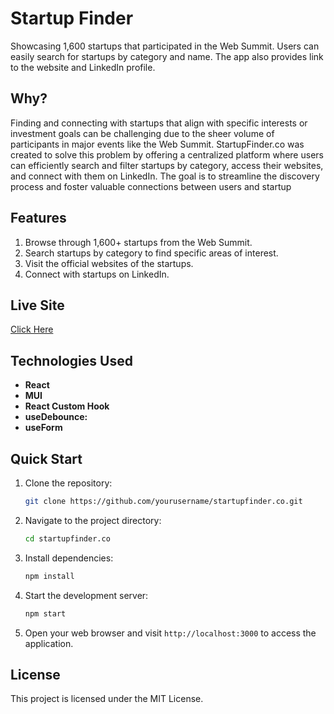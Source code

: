 # Startup Finder

Showcasing 1,600 startups that participated in the Web Summit. Users can easily search for startups by category and name. The app also provides link to the website and LinkedIn profile.

## Why?

Finding and connecting with startups that align with specific interests or investment goals can be challenging due to the sheer volume of participants in major events like the Web Summit. StartupFinder.co was created to solve this problem by offering a centralized platform where users can efficiently search and filter startups by category, access their websites, and connect with them on LinkedIn. The goal is to streamline the discovery process and foster valuable connections between users and startup

## Features

1. Browse through 1,600+ startups from the Web Summit.
2. Search startups by category to find specific areas of interest.
3. Visit the official websites of the startups.
4. Connect with startups on LinkedIn.


## Live Site

[Click Here](https://startupfinder.co/)


## Technologies Used

- **React** 
- **MUI** 
- **React Custom Hook** 
- **useDebounce:** 
- **useForm** 

## Quick Start

1. Clone the repository:
    ```bash
    git clone https://github.com/yourusername/startupfinder.co.git
    ```

2. Navigate to the project directory:
    ```bash
    cd startupfinder.co
    ```

3. Install dependencies:
    ```bash
    npm install
    ```

4. Start the development server:
    ```bash
    npm start
    ```

5. Open your web browser and visit `http://localhost:3000` to access the application.

## License

This project is licensed under the MIT License.
